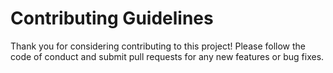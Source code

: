# Contributing Guidelines

Thank you for considering contributing to this project! Please follow the code of conduct and submit pull requests for any new features or bug fixes.

